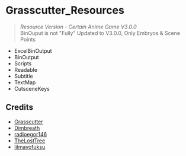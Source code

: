 # Grasscutter_Resources
> <em>Resource Version - Certain Anime Game V3.0.0</em><br/>
> BinOuput is not "Fully" Updated to V3.0.0, Only Embryos & Scene Points

- ExcelBinOutput
- BinOutput
- Scripts 
- Readable
- Subtitle
- TextMap
- CutsceneKeys

## Credits 
 - [Grasscutter](https://github.com/Grasscutters/Grasscutter) <br/>
 - [Dimbreath](https://github.com/Dimbreath) <br/>
 - [radioegor146](https://github.com/radioegor146) <br/>
 - [TheLostTree](https://github.com/TheLostTree) <br/>
 - [lilmayofuksu](https://github.com/lilmayofuksu/animepython)
